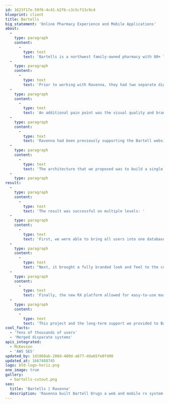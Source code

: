 ```yaml
---
id: 1623f17e-59f6-4c41-b2fb-c3c5cf13c9c4
blueprint: client
title: Bartells
big_statement: 'Online Pharmacy Experience and Mobile Applications'
about:
  -
    type: paragraph
    content:
      -
        type: text
        text: 'Bartells is a northwest family-owned pharmacy with 80+ locations (until it recently sold to Rite Aid).'
  -
    type: paragraph
    content:
      -
        type: text
        text: 'Prior to working with Ravenna, they had two separate digital systems supporting customer pharmacy interactions.  One system handled the web, the other system handled mobile apps.  These two systems had separate databases, reporting, admin, and vendors.  This was a serious pain point for Bartells as it required the marketing team or IT teams to do double work when there was anything that need to be changed.  Resolving this was a key part of the project.'
  -
    type: paragraph
    content:
      -
        type: text
        text: 'An additional pain point was the visual quality and branding of the older systems.  The website platform had a very old and outdated look and feel and was difficult to navigate. The mobile platform was slow, and difficult to use.'
  -
    type: paragraph
    content:
      -
        type: text
        text: 'Ravenna had been previously supporting the Bartell website and various other digital properties, so they approached us about building a pharmacy system. '
  -
    type: paragraph
    content:
      -
        type: text
        text: 'The architecture that we proposed was to build a single backend system that talked to the Bartells Pharmacy back-office software provided by McKesson, and then in turn communicated with the web and mobile apps as a complete end-to-end system.  '
  -
    type: paragraph
result:
  -
    type: paragraph
    content:
      -
        type: text
        text: 'The result was successful on multiple levels: '
  -
    type: paragraph
    content:
      -
        type: text
        text: 'First, we were able to bring all users into one database.  Merging the two third-party platform databases into a single point of management.   This saved time, and resources for the Marketing and IT teams.'
  -
    type: paragraph
    content:
      -
        type: text
        text: "Next, it brought a fully branded look and feel to the customer's experience.  The web, mobile web, iOS, and Android apps had a designed user interface that was cohesive. A user using the web would be able to seamlessly use the mobile apps and vice-versa."
  -
    type: paragraph
    content:
      -
        type: text
        text: 'Finally, the new RX platform allowed for easy-to-use marketing for the Bartells marketing team.  Through a backend system, they could easily update marketing in the web and mobile apps.'
  -
    type: paragraph
    content:
      -
        type: text
        text: 'This project and the long-term support we provided to Bartell led to higher engagement levels, increased daily active users, and most importantly a system the Bartells could manage.'
cool_facts:
  - 'Tens of thousands of users'
  - 'Merged disparate systems'
apis_integrated:
  - McKesson
  - 'AWS SES'
updated_by: 1d1068ab-208d-480d-a677-dda65fe0f490
updated_at: 1667488745
logo: btd-logo-horiz.png
one_image: true
gallery:
  - bartells-cutout.png
seo:
  title: 'Bartells | Ravenna'
  description: 'Ravenna built Bartell Drugs a web and mobile rx system.'
---
```

